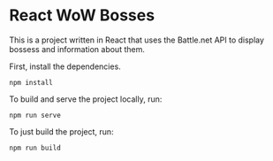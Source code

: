 React WoW Bosses
===============

This is a project written in React that uses the Battle.net API to display bossess and information about them.

First, install the dependencies.

```
npm install
```

To build and serve the project locally, run:

```
npm run serve
```

To just build the project, run:

```
npm run build
```
